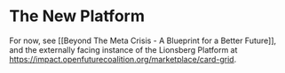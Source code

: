 # The New Platform

For now, see [[Beyond The Meta Crisis - A Blueprint for a Better Future]], and the externally facing instance of the Lionsberg Platform at https://impact.openfuturecoalition.org/marketplace/card-grid. 